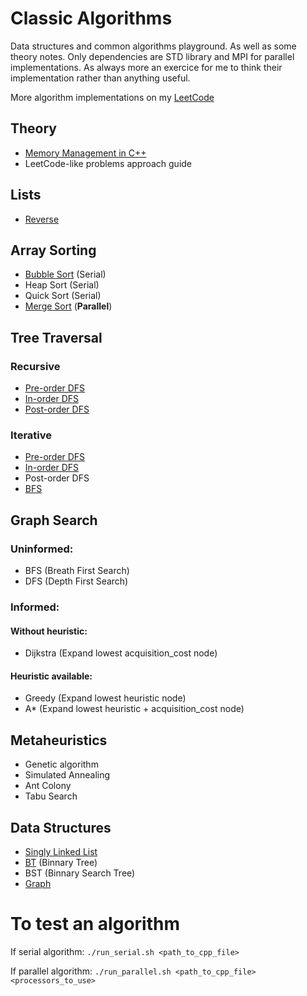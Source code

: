 # Classic Algorithms
Data structures and common algorithms playground. As well as some theory notes.
Only dependencies are STD library and MPI for parallel implementations.
As always more an exercice for me to think their implementation rather than anything useful.

More algorithm implementations on my [LeetCode](https://leetcode.com/oleguercanal/)

## Theory

- [Memory Management in C++](theory/memory_management.md)
- LeetCode-like problems approach guide

## Lists

- [Reverse](lists/reverse.cpp)

## Array Sorting

- [Bubble Sort](sorting/bubble_sort.cpp) (Serial)
- Heap Sort (Serial)
- Quick Sort (Serial)
- [Merge Sort](sorting/merge_sort_parallel.cpp) (**Parallel**)

## Tree Traversal

### Recursive
- [Pre-order DFS](tree_traversal/recursive_tree_traversal.cpp)
- [In-order DFS](tree_traversal/recursive_tree_traversal.cpp)
- [Post-order DFS](tree_traversal/recursive_tree_traversal.cpp)

### Iterative
- [Pre-order DFS](tree_traversal/iterative_tree_traversal.cpp)
- [In-order DFS](tree_traversal/iterative_tree_traversal.cpp)
- Post-order DFS
- [BFS](tree_traversal/iterative_tree_traversal.cpp)

## Graph Search

### Uninformed:

- BFS (Breath First Search)
- DFS (Depth First Search)

### Informed:

#### Without heuristic:
- Dijkstra (Expand lowest acquisition_cost node)

#### Heuristic available:

- Greedy (Expand lowest heuristic node)
- A* (Expand lowest heuristic + acquisition_cost node)

## Metaheuristics

- Genetic algorithm
- Simulated Annealing
- Ant Colony
- Tabu Search

## Data Structures

- [Singly Linked List](include/single_link_list.hpp)
- [BT](include/binnary_tree.hpp) (Binnary Tree)
- BST (Binnary Search Tree)
- [Graph](include/graph.hpp)


# To test an algorithm

If serial algorithm: 
`./run_serial.sh <path_to_cpp_file>`

If parallel algorithm:
`./run_parallel.sh <path_to_cpp_file> <processors_to_use>`
